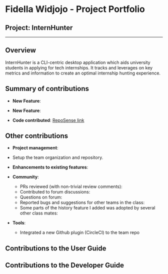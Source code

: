 # Fidella Widjojo - Project Portfolio

## Project: InternHunter

---

## Overview

InternHunter is a CLI-centric desktop application which aids university students in applying for tech internships.
It tracks and leverages on key metrics and information to create an optimal internship hunting experience.

## Summary of contributions

* **New Feature**: 

* **New Feature**:

* **Code contributed**: [RepoSense link]()

## Other contributions

* **Project management**:
 * Setup the team organization and repository.

* **Enhancements to existing features**:

* **Community**:
  * PRs reviewed (with non-trivial review comments): 
  * Contributed to forum discussions: 
  * Questions on forum:
  * Reported bugs and suggestions for other teams in the class:
  * Some parts of the history feature I added was adopted by several other class mates:

* **Tools**:
  * Integrated a new Github plugin (CircleCI) to the team repo

## Contributions to the User Guide
    
## Contributions to the Developer Guide


